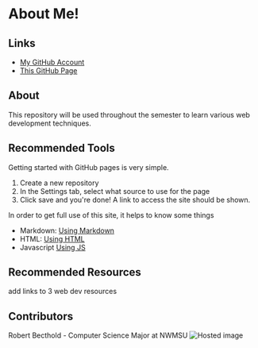 # About Me!

## Links
- [My GitHub Account](https://github.com/AlexBecthold "to Github")
- [This GitHub Page](https://alexbecthold.github.io/aboutme/ "to GitHub Pages")

## About
This repository will be used throughout the semester to learn various web development techniques.

## Recommended Tools
Getting started with GitHub pages is very simple.
1. Create a new repository
1. In the Settings tab, select what source to use for the page
1. Click save and you're done!  A link to access the site should be shown.

In order to get full use of this site, it helps to know some things
- Markdown: [Using Markdown](https://www.markdownguide.org/)
- HTML: [Using HTML](https://www.w3schools.com/html/)
- Javascript [Using JS](https://developer.mozilla.org/en-US/docs/Web/JavaScript/Guide)

## Recommended Resources
add links to 3 web dev resources

## Contributors
Robert Becthold - Computer Science Major at NWMSU
![Hosted image](https://render.fineartamerica.com/images/rendered/default/greeting-card/images-medium-5/2-philadelphia-eagles-uniform-joe-hamilton.jpg?&targetx=-91&targety=0&imagewidth=882&imageheight=500&modelwidth=700&modelheight=500&backgroundcolor=063839&orientation=0 "Go Eagles!")